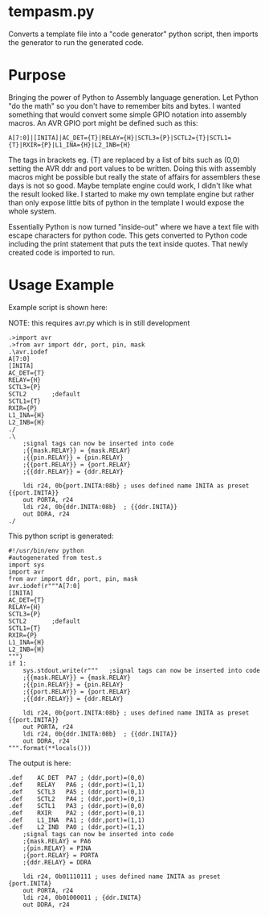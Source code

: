 # tempasm.py
Converts a template file into a "code generator" python script, then imports the generator to run the generated code.
# Purpose
Bringing the power of Python to Assembly language generation. Let Python "do the math" so you don't have to remember bits and bytes. I wanted something that would convert some simple GPIO notation into assembly macros. An AVR GPIO port might be defined such as this:
~~~
A[7:0]|[INITA]|AC_DET={T}|RELAY={H}|SCTL3={P}|SCTL2={T}|SCTL1={T}|RXIR={P}|L1_INA={H}|L2_INB={H}
~~~
The tags in brackets eg. {T} are replaced by a list of bits such as (0,0) setting the AVR ddr and port values to be written. Doing this with assembly macros might be possible but really the state of affairs for assemblers these days is not so good. Maybe template engine could work, I didn't like what the result looked like. I started to make my own template engine but rather than only expose little bits of python in the template I would expose the whole system.

Essentially Python is now turned "inside-out" where we have a text file with escape characters for python code. This gets converted to Python code including the print statement that puts the text inside quotes. That newly created code is imported to run.

# Usage Example
Example script is shown here:

NOTE: this requires avr.py which is in still development
~~~~
.>import avr
.>from avr import ddr, port, pin, mask
.\avr.iodef
A[7:0]
[INITA]
AC_DET={T}
RELAY={H}
SCTL3={P}
SCTL2		;default
SCTL1={T}
RXIR={P}
L1_INA={H}
L2_INB={H}
./
.\
	;signal tags can now be inserted into code
	;{{mask.RELAY}} = {mask.RELAY}
	;{{pin.RELAY}} = {pin.RELAY}
	;{{port.RELAY}} = {port.RELAY}
	;{{ddr.RELAY}} = {ddr.RELAY}

	ldi	r24, 0b{port.INITA:08b}	; uses defined name INITA as preset {{port.INITA}}
	out	PORTA, r24
	ldi	r24, 0b{ddr.INITA:08b}	; {{ddr.INITA}}
	out	DDRA, r24
./
~~~~

This python script is generated:
~~~
#!/usr/bin/env python
#autogenerated from test.s
import sys
import avr
from avr import ddr, port, pin, mask
avr.iodef(r"""A[7:0]
[INITA]
AC_DET={T}
RELAY={H}
SCTL3={P}
SCTL2		;default
SCTL1={T}
RXIR={P}
L1_INA={H}
L2_INB={H}
""")
if 1:
    sys.stdout.write(r"""	;signal tags can now be inserted into code
	;{{mask.RELAY}} = {mask.RELAY}
	;{{pin.RELAY}} = {pin.RELAY}
	;{{port.RELAY}} = {port.RELAY}
	;{{ddr.RELAY}} = {ddr.RELAY}

	ldi	r24, 0b{port.INITA:08b}	; uses defined name INITA as preset {{port.INITA}}
	out	PORTA, r24
	ldi	r24, 0b{ddr.INITA:08b}	; {{ddr.INITA}}
	out	DDRA, r24
""".format(**locals()))
~~~

The output is here:
~~~
.def	AC_DET	PA7	; (ddr,port)=(0,0)
.def	RELAY	PA6	; (ddr,port)=(1,1)
.def	SCTL3	PA5	; (ddr,port)=(0,1)
.def	SCTL2	PA4	; (ddr,port)=(0,1)
.def	SCTL1	PA3	; (ddr,port)=(0,0)
.def	RXIR	PA2	; (ddr,port)=(0,1)
.def	L1_INA	PA1	; (ddr,port)=(1,1)
.def	L2_INB	PA0	; (ddr,port)=(1,1)
	;signal tags can now be inserted into code
	;{mask.RELAY} = PA6
	;{pin.RELAY} = PINA
	;{port.RELAY} = PORTA
	;{ddr.RELAY} = DDRA

	ldi	r24, 0b01110111	; uses defined name INITA as preset {port.INITA}
	out	PORTA, r24
	ldi	r24, 0b01000011	; {ddr.INITA}
	out	DDRA, r24
~~~
